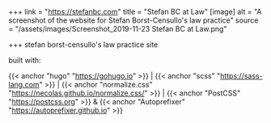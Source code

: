 +++
link = "https://stefanbc.com"
title = "Stefan BC at Law"
[image]
alt = "A screenshot of the website for Stefan Borst-Censullo's law practice"
source = "/assets/images/Screenshot_2019-11-23 Stefan BC at Law.png"

+++
stefan borst-censullo's law practice site

built with:

{{< anchor "hugo" "https://gohugo.io" >}} | {{< anchor "scss" "https://sass-lang.com" >}} | {{< anchor "normalize.css" "https://necolas.github.io/normalize.css/" >}} | {{< anchor "PostCSS" "https://postcss.org" >}} & {{< anchor "Autoprefixer" "https://autoprefixer.github.io" >}}

<!--more-->